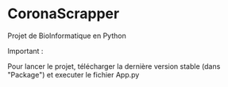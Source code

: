 # CoronaScrapper
Projet de BioInformatique en Python

Important :<br>

Pour lancer le projet, télécharger la dernière version stable (dans "Package") et executer le fichier App.py
